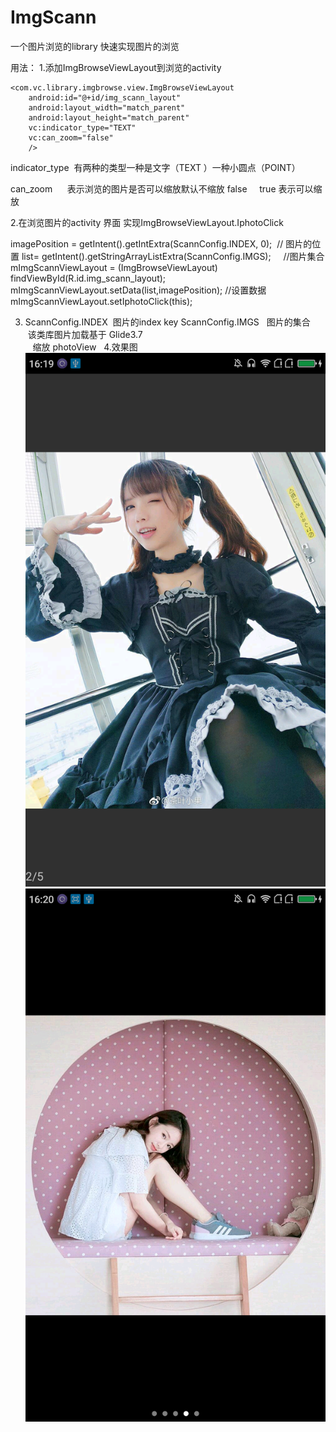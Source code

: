 # ImgScann
一个图片浏览的library
快速实现图片的浏览

用法：
1.添加ImgBrowseViewLayout到浏览的activity
<?xml version="1.0" encoding="utf-8"?>
<RelativeLayout
    xmlns:android="http://schemas.android.com/apk/res/android"
    xmlns:vc="http://schemas.android.com/apk/res-auto"
    android:layout_width="match_parent"
    android:layout_height="match_parent"
    >


    <com.vc.library.imgbrowse.view.ImgBrowseViewLayout
        android:id="@+id/img_scann_layout"
        android:layout_width="match_parent"
        android:layout_height="match_parent"
        vc:indicator_type="TEXT"
        vc:can_zoom="false"
        />


</RelativeLayout>

indicator_type  有两种的类型一种是文字（TEXT ）一种小圆点（POINT）   

can_zoom      表示浏览的图片是否可以缩放默认不缩放 false     true 表示可以缩放

2.在浏览图片的activity 界面 实现ImgBrowseViewLayout.IphotoClick 

  imagePosition =	getIntent().getIntExtra(ScannConfig.INDEX, 0);  // 图片的位置
  list= getIntent().getStringArrayListExtra(ScannConfig.IMGS);     //图片集合
  mImgScannViewLayout = (ImgBrowseViewLayout) findViewById(R.id.img_scann_layout);
  mImgScannViewLayout.setData(list,imagePosition);  //设置数据
  mImgScannViewLayout.setIphotoClick(this);

3.  ScannConfig.INDEX  图片的index key
    ScannConfig.IMGS   图片的集合
    该类库图片加载基于 Glide3.7  
    缩放 photoView
  
4.效果图
![image](https://github.com/vincecarterhu/ImgScann/blob/master/screensshots/Screenshot_2017-07-03-16-19-39.png)
![image](https://github.com/vincecarterhu/ImgScann/blob/master/screensshots/Screenshot_2017-07-03-16-20-26.png)


